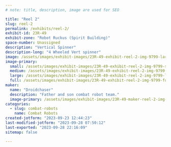 ```yaml
---
# note: title, description, image are used for SEO

title: "Reel 2"
slug: reel-2
permalink: /exhibits/reel-2/
exhibit-id: 23R-49
exhibit-zone: "Robot Ruckus (Spirit Building)"
space-number: Unassigned
description: "Vertical Spinner"
description-long: "4 Wheeled Vert spinner"
image: /assets/images/exhibit-images/23R-49-exhibit-reel-2-img-9799-large.JPEG
image-primary: 
  small: /assets/images/exhibit-images/23R-49-exhibit-reel-2-img-9799-small.JPEG
  medium: /assets/images/exhibit-images/23R-49-exhibit-reel-2-img-9799-medium.JPEG
  large: /assets/images/exhibit-images/23R-49-exhibit-reel-2-img-9799-large.JPEG
  full: /assets/images/exhibit-images/23R-49-exhibit-reel-2-img-9799-full.JPEG
maker: 
  name: "Droidchaser"
  description: "Father and son combat robot team."
  image-primary: /assets/images/exhibit-images/23R-49-maker-reel-2-img-9798-medium.JPEG
categories: 
  - slug: combat-robots
    name: Combat Robots
created-jotform: "2023-09-23 12:44:23"
last-modified-jotform: "2023-09-28 07:50:12"
last-exported: "2023-09-28 22:16:09"
sitemap: false

---
```

